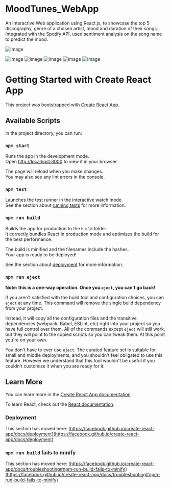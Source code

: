 # MoodTunes_WebApp
An Interactive Web application using React.js, to showcase the top 5 discography, genre of a chosen artist, mood and duration of their songs. 
Integrated with the Spotify API, used sentiment analysis on the song name to predict the mood.



![image](https://github.com/user-attachments/assets/b854fe08-3aa5-4afd-8a51-0a804e22f395)

![image](https://github.com/user-attachments/assets/613e7a3c-e901-403d-8fce-0f7c9b028d51)
![image](https://github.com/user-attachments/assets/2dd0671b-5072-4046-8498-bb1f3bf72422)
![image](https://github.com/user-attachments/assets/c81538d1-7447-4f98-a054-a49d991169a5)
![image](https://github.com/user-attachments/assets/f6980544-6160-41fd-93d9-550dcce3d1ec)
![image](https://github.com/user-attachments/assets/1c6e2026-2532-480d-b418-4c43318520d1)



# Getting Started with Create React App

This project was bootstrapped with [Create React App](https://github.com/facebook/create-react-app).

## Available Scripts

In the project directory, you can run:

### `npm start`

Runs the app in the development mode.\
Open [http://localhost:3000](http://localhost:3000) to view it in your browser.

The page will reload when you make changes.\
You may also see any lint errors in the console.

### `npm test`

Launches the test runner in the interactive watch mode.\
See the section about [running tests](https://facebook.github.io/create-react-app/docs/running-tests) for more information.

### `npm run build`

Builds the app for production to the `build` folder.\
It correctly bundles React in production mode and optimizes the build for the best performance.

The build is minified and the filenames include the hashes.\
Your app is ready to be deployed!

See the section about [deployment](https://facebook.github.io/create-react-app/docs/deployment) for more information.

### `npm run eject`

**Note: this is a one-way operation. Once you `eject`, you can't go back!**

If you aren't satisfied with the build tool and configuration choices, you can `eject` at any time. This command will remove the single build dependency from your project.

Instead, it will copy all the configuration files and the transitive dependencies (webpack, Babel, ESLint, etc) right into your project so you have full control over them. All of the commands except `eject` will still work, but they will point to the copied scripts so you can tweak them. At this point you're on your own.

You don't have to ever use `eject`. The curated feature set is suitable for small and middle deployments, and you shouldn't feel obligated to use this feature. However we understand that this tool wouldn't be useful if you couldn't customize it when you are ready for it.

## Learn More

You can learn more in the [Create React App documentation](https://facebook.github.io/create-react-app/docs/getting-started).

To learn React, check out the [React documentation](https://reactjs.org/).

 ### Deployment

This section has moved here: [https://facebook.github.io/create-react-app/docs/deployment](https://facebook.github.io/create-react-app/docs/deployment)

### `npm run build` fails to minify

This section has moved here: [https://facebook.github.io/create-react-app/docs/troubleshooting#npm-run-build-fails-to-minify](https://facebook.github.io/create-react-app/docs/troubleshooting#npm-run-build-fails-to-minify)
